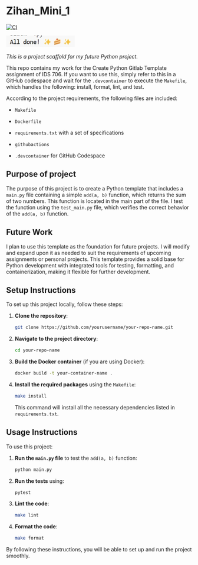 # **Zihan_Mini_1**

[![CI](https://github.com/nogibjj/zihan_mini_1/actions/workflows/hello.yml/badge.svg)](https://github.com/nogibjj/zihan_mini_1/actions/workflows/hello.yml)

![Caaaaaaaaake](Yeah_Cake.png)

*This is a project scaffold for my future Python project.*

This repo contains my work for the Create Python Gitlab Template assignment of IDS 706. If you want to use this, simply refer to this in a GitHub codespace and wait for the `.devcontainer` to execute the `Makefile`, which handles the following: install, format, lint, and test.

According to the project requirements, the following files are included:

* `Makefile`

* `Dockerfile`

* `requirements.txt` with a set of specifications

* `githubactions`

* `.devcontainer` for GitHub Codespace

## Purpose of project
The purpose of this project is to create a Python template that includes a `main.py` file containing a simple `add(a, b)` function, which returns the sum of two numbers. This function is located in the main part of the file. I test the function using the `test_main.py` file, which verifies the correct behavior of the `add(a, b)` function.

## Future Work
I plan to use this template as the foundation for future projects. I will modify and expand upon it as needed to suit the requirements of upcoming assignments or personal projects. This template provides a solid base for Python development with integrated tools for testing, formatting, and containerization, making it flexible for further development.

## Setup Instructions
To set up this project locally, follow these steps:

1. **Clone the repository**:
    ```bash
    git clone https://github.com/yourusername/your-repo-name.git
    ```
   
2. **Navigate to the project directory**:
    ```bash
    cd your-repo-name
    ```

3. **Build the Docker container** (if you are using Docker):
    ```bash
    docker build -t your-container-name .
    ```

4. **Install the required packages** using the `Makefile`:
    ```bash
    make install
    ```

   This command will install all the necessary dependencies listed in `requirements.txt`.

## Usage Instructions
To use this project:

1. **Run the `main.py` file** to test the `add(a, b)` function:
    ```bash
    python main.py
    ```

2. **Run the tests** using:
    ```bash
    pytest
    ```

3. **Lint the code**:
    ```bash
    make lint
    ```

4. **Format the code**:
    ```bash
    make format
    ```

By following these instructions, you will be able to set up and run the project smoothly.



